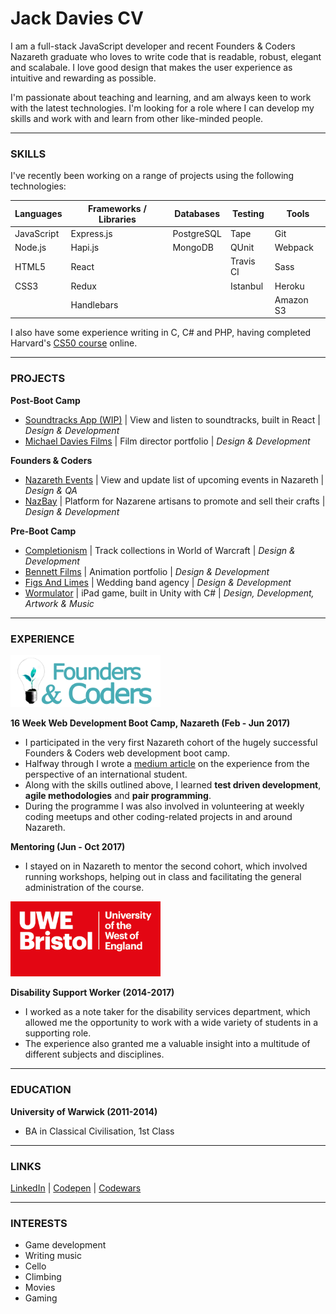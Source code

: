 # Jack Davies CV
I am a full-stack JavaScript developer and recent Founders & Coders Nazareth graduate who loves to write code that is readable, robust, elegant and scalabale. I love good design that makes the user experience as intuitive and rewarding as possible.

I'm passionate about teaching and learning, and am always keen to work with the latest technologies. I'm looking for a role where I can develop my skills and work with and learn from other like-minded people.

***

### SKILLS

I've recently been working on a range of projects using the following technologies:

| Languages | Frameworks / Libraries | Databases | Testing | Tools
| --- | --- | --- | --- | --- |
| JavaScript | Express.js | PostgreSQL | Tape | Git
| Node.js | Hapi.js | MongoDB | QUnit | Webpack
| HTML5 | React | | Travis CI | Sass
| CSS3 | Redux | | Istanbul | Heroku
| | Handlebars | | | Amazon S3

I also have some experience writing in C, C# and PHP, having completed Harvard's [CS50 course](https://cs50.harvard.edu/) online.

***

### PROJECTS

**Post-Boot Camp**
- [Soundtracks App (WIP)](https://github.com/JWLD/soundtracks-react) | View and listen to soundtracks, built in React | *Design & Development*
- [Michael Davies Films](https://github.com/JWLD/michaeldaviesfilms) | Film director portfolio | *Design & Development*

**Founders & Coders**
- [Nazareth Events](https://github.com/foundersandcoders/nazareth-events) | View and update list of upcoming events in Nazareth | *Design & QA*
- [NazBay](https://github.com/JWLD/NazBay) | Platform for Nazarene artisans to promote and sell their crafts | *Design & Development*

**Pre-Boot Camp**
- [Completionism](https://github.com/JWLD/completionism) | Track collections in World of Warcraft | *Design & Development*
- [Bennett Films](https://github.com/JWLD/bennettfilms) | Animation portfolio | *Design & Development*
- [Figs And Limes](https://github.com/JWLD/figsandlimes) | Wedding band agency | *Design & Development*
- [Wormulator](https://github.com/JWLD/wormulator) | iPad game, built in Unity with C# | *Design, Development, Artwork & Music*

***

### EXPERIENCE

<img width="240" src="https://github.com/JWLD/CV/blob/master/assets/fac.png" alt="Founders and Coders">

**16 Week Web Development Boot Camp, Nazareth (Feb - Jun 2017)**
- I participated in the very first Nazareth cohort of the hugely successful Founders & Coders web development boot camp.
- Halfway through I wrote a [medium article](https://medium.com/founders-coders/founders-and-coders-nazareth-life-as-an-international-student-c2be76fb161d) on the experience from the perspective of an international student.
- Along with the skills outlined above, I learned **test driven development**, **agile methodologies** and **pair programming**.
- During the programme I was also involved in volunteering at weekly coding meetups and other coding-related projects in and around Nazareth.

**Mentoring (Jun - Oct 2017)**
- I stayed on in Nazareth to mentor the second cohort, which involved running workshops, helping out in class and facilitating the general administration of the course.

<img width="240" src="https://github.com/JWLD/CV/blob/master/assets/uwe.png" alt="University of the West of England">

**Disability Support Worker (2014-2017)**
- I worked as a note taker for the disability services department, which allowed me the opportunity to work with a wide variety of students in a supporting role.
- The experience also granted me a valuable insight into a multitude of different subjects and disciplines.

***

### EDUCATION

**University of Warwick (2011-2014)**
- BA in Classical Civilisation, 1st Class

***

### LINKS

[LinkedIn](https://www.linkedin.com/in/jack-davies-5a4b0811b/) | [Codepen](https://codepen.io/JWLD91/) | [Codewars](https://www.codewars.com/users/JWLD)

***

### INTERESTS
- Game development
- Writing music
- Cello
- Climbing
- Movies
- Gaming
